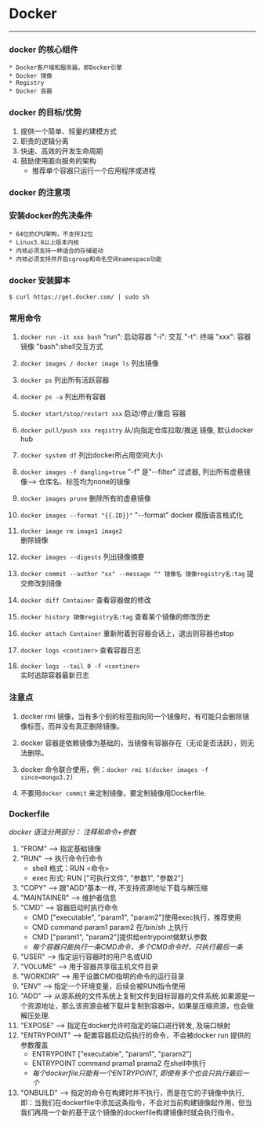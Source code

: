 # **Docker**

***

### **docker 的核心组件**
    * Docker客户端和服务器，即Docker引擎
    * Docker 镜像
    * Registry
    * Docker 容器

### **docker 的目标/优势**
1. 提供一个简单、轻量的建模方式
2. 职责的逻辑分离
3. 快速、高效的开发生命周期
4. 鼓励使用面向服务的架构
    * 推荐单个容器只运行一个应用程序或进程

### **docker 的注意项**

### **安装docker的先决条件**
    * 64位的CPU架构，不支持32位
    * Linux3.8以上版本内核
    * 内核必须支持一种适合的存储驱动
    * 内核必须支持并开启cgroup和命名空间namespace功能

### **docker 安装脚本**
    
    $ curl https://get.docker.com/ | sudo sh

### **常用命令**

1. `docker run -it xxx bash`
    "run": 启动容器
    "-i":  交互
    "-t":  终端
    "xxx": 容器镜像
    "bash":shell交互方式

2. `docker images / docker image ls` 
    列出镜像
3. `docker ps`
    列出所有活跃容器
4. `docker ps -a`
    列出所有容器
5. `docker start/stop/restart xxx`
    启动/停止/重启  容器
6. `docker pull/push xxx registry`
    从/向指定仓库拉取/推送 镜像, 默认docker hub

7. `docker system df`
    列出docker所占用空间大小
8. `docker images -f dangling=true`
    "-f" 是"--filter" 过滤器, 列出所有虚悬镜像--> 仓库名、标签均为none的镜像
9. `docker images prune`
    删除所有的虚悬镜像
10. `docker images --format "{{.ID}}"` 
    "--format" docker 模版语言格式化
11. `docker image rm image1 image2`    
    删除镜像
12. `docker images --digests`
    列出镜像摘要
13. `docker commit --author "xx" --message "" 镜像名 镜像registry名:tag`
    提交修改到镜像
14. `docker diff Container`
    查看容器做的修改
15. `docker history 镜像registry名:tag`
    查看某个镜像的修改历史
16. `docker attach Container`
    重新附着到容器会话上，退出则容器也stop
17. `docker logs <continer>`
    查看容器日志
18. `docker logs --tail 0 -f <continer>`  
    实时追踪容器最新日志

### 注意点
1. docker rmi 镜像，当有多个别的标签指向同一个镜像时，有可能只会删除镜像标签，而并没有真正删除镜像。
2. docker 容器是依赖镜像为基础的，当镜像有容器存在（无论是否活跃），则无法删除。

3. docker 命令联合使用，例：`docker rmi $(docker images -f since=mongo3.2)`

4. 不要用`docker commit` 来定制镜像，要定制镜像用Dockerfile.

### Dockerfile
*docker 语法分两部分： 注释和命令+参数*
1. "FROM" --> 指定基础镜像
2. "RUN"  --> 执行命令行命令
    * shell 格式：RUN <命令>
    * exec  形式: RUN ["可执行文件", "参数1", "参数2"]
3. "COPY" --> 跟"ADD"基本一样, 不支持资源地址下载与解压缩
4. "MAINTAINER" --> 维护者信息
5. "CMD" --> 容器启动时执行命令
    * CMD ["executable", "param1", "param2"]使用exec执行，推荐使用
    * CMD command param1 param2 在/bin/sh 上执行
    * CMD ["param1", "param2"]提供给entrypoint做默认参数
    * *每个容器只能执行一条CMD命令，多个CMD命令时，只执行最后一条*
6. "USER" --> 指定运行容器时的用户名或UID
7. "VOLUME" --> 用于容器共享宿主机文件目录
8. "WORKDIR" --> 用于设置CMD指明的命令的运行目录
9. "ENV" --> 指定一个环境变量，后续会被RUN指令使用
10. "ADD" --> 从源系统的文件系统上复制文件到目标容器的文件系统.如果源是一个资源地址，那么该资源会被下载并复制到容器中，如果是压缩资源，也会做解压处理.
11. "EXPOSE" --> 指定在docker允许时指定的端口进行转发, 及端口映射
12. "ENTRYPOINT" --> 配置容器启动后执行的命令，不会被docker run 提供的参数覆盖
    * ENTRYPOINT ["executable", "param1", "param2"]
    * ENTRYPOINT command prama1 prama2 在shell中执行
    * *每个dockerfile只能有一个ENTRYPOINT, 即使有多个也会只执行最后一个*
13. "ONBUILD" --> 指定的命令在构建时并不执行，而是在它的子镜像中执行, 即：当我们在dockerfile中添加这条指令，不会对当前构建镜像起作用，但当我们再用一个新的基于这个镜像的dockerfile构建镜像时就会执行指令。
